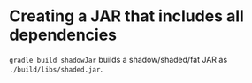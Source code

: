 # Creating a JAR that includes all dependencies

`gradle build shadowJar` builds a shadow/shaded/fat JAR as `./build/libs/shaded.jar`.
